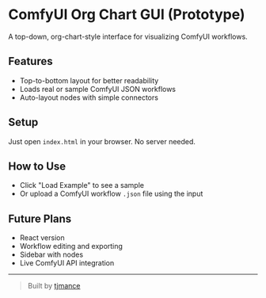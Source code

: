 # ComfyUI Org Chart GUI (Prototype)

A top-down, org-chart-style interface for visualizing ComfyUI workflows.

## Features

- Top-to-bottom layout for better readability
- Loads real or sample ComfyUI JSON workflows
- Auto-layout nodes with simple connectors

## Setup

Just open `index.html` in your browser. No server needed.

## How to Use

- Click "Load Example" to see a sample
- Or upload a ComfyUI workflow `.json` file using the input

## Future Plans

- React version
- Workflow editing and exporting
- Sidebar with nodes
- Live ComfyUI API integration

---

> Built by [tjmance](https://github.com/tjmance)
